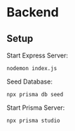 # Backend


## Setup

Start Express Server:
```shell
nodemon index.js
```

Seed Database:
```shell
npx prisma db seed
```

Start Prisma Server:
```shell
npx prisma studio
```
